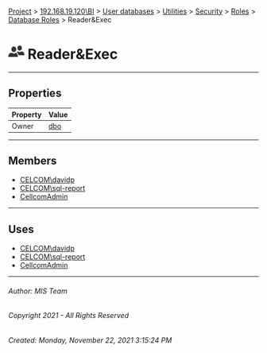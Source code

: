#### 

[Project](../../../../../../index.md) > [192.168.19.120\\BI](../../../../../index.md) > [User databases](../../../../index.md) > [Utilities](../../../index.md) > [Security](../../index.md) > [Roles](../index.md) > [Database Roles](Database_Roles.md) > Reader&Exec

# ![Database Roles](../../../../../../Images/Role_Database32.png) Reader&Exec

---

## <a name="#properties"></a>Properties

| Property | Value |
|---|---|
| Owner | [dbo](../../Users/dbo.md) |


---

## <a name="#members"></a>Members

* [CELCOM\\davidp](../../Users/CELCOM_davidp.md)
* [CELCOM\\sql-report](../../Users/CELCOM_sql-report.md)
* [CellcomAdmin](../../Users/CellcomAdmin.md)


---

## <a name="#uses"></a>Uses

* [CELCOM\\davidp](../../Users/CELCOM_davidp.md)
* [CELCOM\\sql-report](../../Users/CELCOM_sql-report.md)
* [CellcomAdmin](../../Users/CellcomAdmin.md)


---

###### Author:  MIS Team

###### Copyright 2021 - All Rights Reserved

###### Created: Monday, November 22, 2021 3:15:24 PM

